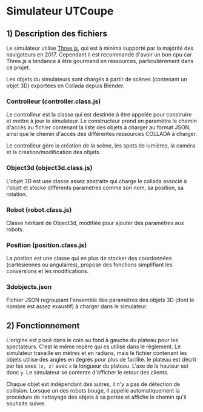 Simulateur UTCoupe
==================
## 1) Description des fichiers
Le simulateur utilise [Three.js](https://threejs.org/), qui est à minima supporté par la majorité des navigateurs en 2017. Cependant il est recommandé d'avoir un bon cpu car Three.js a tendance à être gourmand en ressources, particulièrement dans ce projet.

Les objets du simulateurs sont chargés à partir de scènes (contenant un objet 3D) exportées en Collada depuis Blender.

### Controlleur (controller.class.js)
Le controlleur est la classe qui est destinée à être appelée pour construire et mettre à jour le simulateur. Le constructeur prend en paramètre le chemin d'accès au fichier contenant la liste des objets à charger au format JSON, ainsi que le chemin d'accès des différentes ressources COLLADA à charger.

Le controlleur gère la création de la scène, les spots de lumières, la caméra et la création/modification des objets.

### Object3d (object3d.class.js)
L'objet 3D est une classe assez abstraite qui charge le collada associé à l'objet et stocke différents paramètres comme son nom, sa position, sa rotation.

### Robot (robot.class.js)
Classe héritant de Object3d, modifiée pour ajouter des paramètres aux robots.

### Position (position.class.js)
La postion est une classe qui en plus de stocker des coordonnées (cartésiennes ou angulaires), propose des fonctions simplifiant les conversions et les modifications.

### 3dobjects.json
Fichier JSON regroupant l'ensemble des paramètres des objets 3D (dont le nombre est assez exaustif) à charger dans le simulateur.

## 2) Fonctionnement
L'origine est placé dans le coin au fond à gauche du plateau pour les spectateurs. C'est le même repère qui es utilisé dans le règlement. Le simulateur travaille en mètres et en radians, mais le fichier contenant les objets utilise des angles en degrés pour plus de facilité. le plateau est décrit par les axes `(x, z)` avec `x` la longueur du plateau. L'axe de la hauteur est donc `y`. Le simulateur se contente d'afficher le retour des clients.

Chaque objet est indépendant des autres, il n'y a pas de détection de collision. Lorsque un des robots bouge, il appelle automatiquement la procédure de nettoyage des objets à sa portée et affiche le chemin qu'il souhaite suivre.